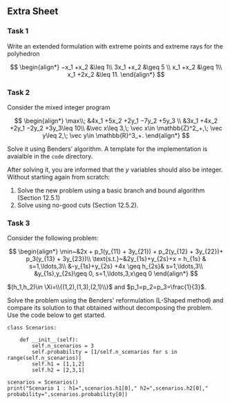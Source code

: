 ## Extra Sheet 


### Task 1

Write an extended formulation with extreme points and extreme rays for the polyhedron

$$
\begin{align*}
−x_1 +x_2 &\leq 1\\
3x_1 +x_2 &\geq 5 \\
x_1 +x_2  &\geq 1\\
x_1 +2x_2 &\leq 11.
\end{align*}
$$

### Task 2

Consider the mixed integer program

$$
\begin{align*}
\max\\; &4x_1 +5x_2 +2y_1 −7y_2 +5y_3 \\
&3x_1 +4x_2 +2y_1 −2y_2 +3y_3\leq 10\\
&\vec x\leq 3,\; \vec x\in \mathbb{Z}^2_+,\; \vec y\leq 2,\; \vec y\in \mathbb{R}^3_+. 
\end{align*}
$$

Solve it using Benders’ algorithm. A template for the implementation is
avaialble in the `code` directory.

After solving it, you are informed that the $y$ variables should also be integer.
Without starting again from scratch:

  1. Solve the new problem using a basic branch and bound algorithm (Section 12.5.1)
  2. Solve using no-good cuts (Section 12.5.2).

### Task 3

Consider the following problem:

$$
\begin{align*}
  \min~&2x + p_1(y_{11} + 3y_{21}) + p_2(y_{12} + 3y_{22})+ p_3(y_{13} + 3y_{23})\\
  \text{s.t.}~&2y_{1s}+y_{2s}+x = h_{1s} & s=1,\ldots,3\\
       &-y_{1s}+y_{2s} +4x \geq h_{2s}& s=1,\ldots,3\\
       &y_{1s},y_{2s}\geq 0, s=1,\ldots,3,x\geq 0
\end{align*}
$$

$(h_1,h_2)\in \Xi=\\{(1,2),(1,3),(2,1)\\}$ and
$p_1=p_2=p_3=\frac{1}{3}$.

Solve the problem using the Benders' reformulation (L-Shaped method) and compare
its solution to that obtained without decomposing the problem. Use the code
below to get started.

```{python}
class Scenarios:
  
    def __init__(self):
        self.n_scenarios = 3
        self.probability = [1/self.n_scenarios for s in range(self.n_scenarios)]
        self.h1 = [1,1,2]
        self.h2 = [2,3,1]

scenarios = Scenarios()
print("Scenario 1 : h1=",scenarios.h1[0]," h2=",scenarios.h2[0]," probability=",scenarios.probability[0])
```